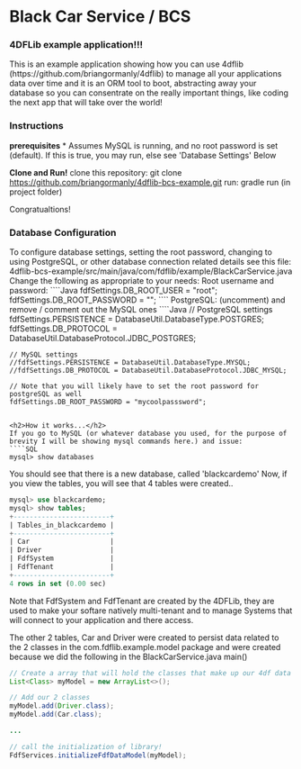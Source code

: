<h1>Black Car Service / BCS</h1>
<h3>4DFLib example application!!!</h3>
This is an example application showing how you can use 4dflib (https://github.com/briangormanly/4dflib) to manage all your applications data over time and it is an ORM tool to boot, abstracting away your database so you can consentrate on the really important things, like coding the next app that will take over the world!

<h3>Instructions</h3>
<strong>prerequisites</strong>
  * Assumes MySQL is running, and no root password is set (default).  If this is true, you may run, else see 'Database Settings' Below

<strong>Clone and Run!</strong>
clone this repository: git clone https://github.com/briangormanly/4dflib-bcs-example.git
run: gradle run (in project folder)

Congratualtions!

<h3>Database Configuration</h3>
To configure database settings, setting the root password, changing to using PostgreSQL, or other database connection related details see this file: 4dflib-bcs-example/src/main/java/com/fdflib/example/BlackCarService.java
Change the following as appropriate to your needs:
Root username and password:
````Java
fdfSettings.DB_ROOT_USER = "root";
fdfSettings.DB_ROOT_PASSWORD = "";
````
PostgreSQL: (uncomment) and remove / comment out the MySQL ones
````Java
    // PostgreSQL settings
    fdfSettings.PERSISTENCE = DatabaseUtil.DatabaseType.POSTGRES;
    fdfSettings.DB_PROTOCOL = DatabaseUtil.DatabaseProtocol.JDBC_POSTGRES;
    
    // MySQL settings
    //fdfSettings.PERSISTENCE = DatabaseUtil.DatabaseType.MYSQL;
    //fdfSettings.DB_PROTOCOL = DatabaseUtil.DatabaseProtocol.JDBC_MYSQL;
    
    // Note that you will likely have to set the root password for postgreSQL as well
    fdfSettings.DB_ROOT_PASSWORD = "mycoolpasssword";
````

<h2>How it works...</h2>
If you go to MySQL (or whatever database you used, for the purpose of brevity I will be showing mysql commands here.) and issue:
````SQL
mysql> show databases
````
You should see that there is a new database, called 'blackcardemo'
Now, if you view the tables, you will see that 4 tables were created..
````SQL
mysql> use blackcardemo;
mysql> show tables;
+------------------------+
| Tables_in_blackcardemo |
+------------------------+
| Car                    |
| Driver                 |
| FdfSystem              |
| FdfTenant              |
+------------------------+
4 rows in set (0.00 sec)
````
Note that FdfSystem and FdfTenant are created by the 4DFLib, they are used to make your softare natively multi-tenant and to manage Systems that will connect to your application and there access.

The other 2 tables, Car and Driver were created to persist data related to the 2 classes in the com.fdflib.example.model package and were created because we did the following in the BlackCarService.java main()
````Java
// Create a array that will hold the classes that make up our 4df data model
List<Class> myModel = new ArrayList<>();

// Add our 2 classes
myModel.add(Driver.class);
myModel.add(Car.class);

...

// call the initialization of library!
FdfServices.initializeFdfDataModel(myModel);
````
